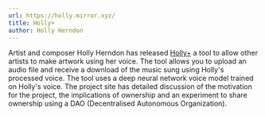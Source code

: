 ```yaml
---
url: https://holly.mirror.xyz/
title: Holly+
author: Holly Herndon
---
```


Artist and composer Holly Herndon has released [Holly+](https://holly.plus/) a tool to allow other artists to make artwork using her voice. The tool allows you to upload an audio file and receive a download of the music sung using Holly's processed voice. The tool uses a deep neural network voice model trained on Holly's voice. The project site has detailed discussion of the motivation for the project, the implications of ownership and an experiment to share ownership using a DAO (Decentralised Autonomous Organization).
